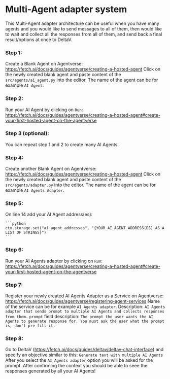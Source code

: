 #  Multi-Agent adapter system

This Multi-Agent adapter architecture can be useful when you have many agents and you would like to send messages to all of them, then would like to wait and collect all the responses from all of them, and send back a final result/options at once to DeltaV.

### Step 1:
Create a Blank Agent on Agentverse:
https://fetch.ai/docs/guides/agentverse/creating-a-hosted-agent
Click on the newly created blank agent and paste content of the `src/agents/ai_agent.py` into the editor.
The name of the agent can be for example `AI Agent`.

### Step 2:
Run your AI Agent by clicking on `Run`:
https://fetch.ai/docs/guides/agentverse/creating-a-hosted-agent#create-your-first-hosted-agent-on-the-agentverse

### Step 3 (optional):
You can repeat step 1 and 2 to create many AI Agents.

### Step 4:
Create another Blank Agent on Agentverse:
https://fetch.ai/docs/guides/agentverse/creating-a-hosted-agent
Click on the newly created blank agent and paste content of the `src/agents/adapter.py` into the editor.
The name of the agent can be for example `AI Agents Adapter`.

### Step 5:
On line 14 add your AI Agent address(es):

    ```python
    ctx.storage.set("ai_agent_addresses", "{YOUR_AI_AGENT_ADDRESS(ES) AS A LIST OF STRINGS}")
    ```

### Step 6:
Run your AI Agents adapter by clicking on `Run`:
https://fetch.ai/docs/guides/agentverse/creating-a-hosted-agent#create-your-first-hosted-agent-on-the-agentverse

### Step 7:
Register your newly created AI Agents Adapter as a Service on Agentverse:
https://fetch.ai/docs/guides/agentverse/registering-agent-services
Name of the service can be for example `AI Agents adapter`.
Description: `AI Agents adapter that sends prompt to multiple AI Agents and collects responses from them.`
`prompt` field description: `The prompt the user wants the AI Agents to generate response for. You must ask the user what the prompt is, don't pre fill it.`

### Step 8:
Go to DeltaV (https://fetch.ai/docs/guides/deltav/deltav-chat-interface)
and specify an objective similar to this: `Generate text with multiple AI Agents`
After you select the `AI Agents adapter` option you will be asked for the prompt.
After confirming the context you should be able to seee the responses generated by all your AI Agents!
